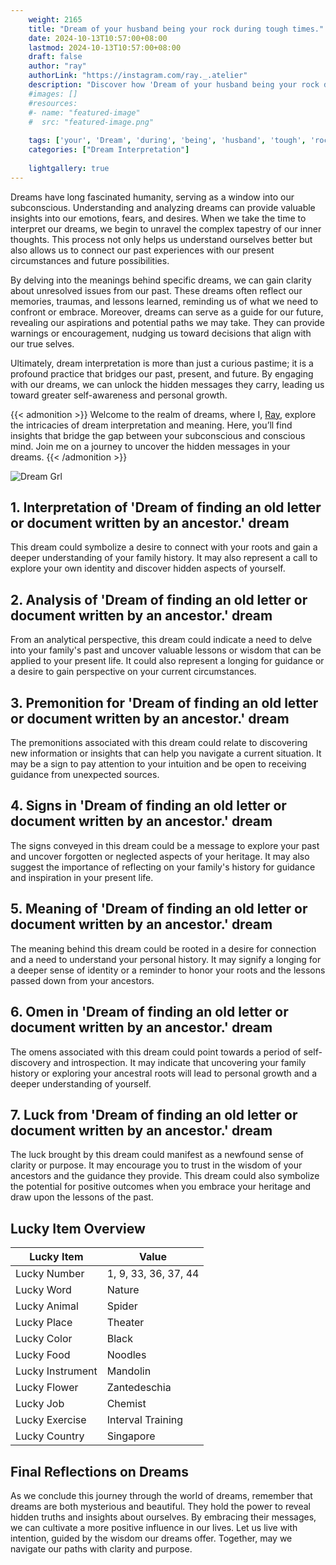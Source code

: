 ```yaml
---
    weight: 2165
    title: "Dream of your husband being your rock during tough times."  # Assuming 'title' column exists
    date: 2024-10-13T10:57:00+08:00
    lastmod: 2024-10-13T10:57:00+08:00
    draft: false
    author: "ray"
    authorLink: "https://instagram.com/ray._.atelier"
    description: "Discover how 'Dream of your husband being your rock during tough times.' can interpret your future and uncover its significant meanings in your life."
    #images: []
    #resources:
    #- name: "featured-image"
    #  src: "featured-image.png"
    
    tags: ['your', 'Dream', 'during', 'being', 'husband', 'tough', 'rock', 'of', 'times.']
    categories: ["Dream Interpretation"]
    
    lightgallery: true
---
```

    
Dreams have long fascinated humanity, serving as a window into our subconscious. Understanding and analyzing dreams can provide valuable insights into our emotions, fears, and desires. When we take the time to interpret our dreams, we begin to unravel the complex tapestry of our inner thoughts. This process not only helps us understand ourselves better but also allows us to connect our past experiences with our present circumstances and future possibilities.

By delving into the meanings behind specific dreams, we can gain clarity about unresolved issues from our past. These dreams often reflect our memories, traumas, and lessons learned, reminding us of what we need to confront or embrace. Moreover, dreams can serve as a guide for our future, revealing our aspirations and potential paths we may take. They can provide warnings or encouragement, nudging us toward decisions that align with our true selves.

Ultimately, dream interpretation is more than just a curious pastime; it is a profound practice that bridges our past, present, and future. By engaging with our dreams, we can unlock the hidden messages they carry, leading us toward greater self-awareness and personal growth.

{{< admonition >}}
Welcome to the realm of dreams, where I, [Ray](https://instagram.com/ray._.atelier), explore the intricacies of dream interpretation and meaning. Here, you’ll find insights that bridge the gap between your subconscious and conscious mind. Join me on a journey to uncover the hidden messages in your dreams.
{{< /admonition >}}

![Dream Grl](https://cdn.pixabay.com/photo/2017/11/02/03/35/gothic-2910057_1280.jpg "Dream Grl")

## 1. Interpretation of 'Dream of finding an old letter or document written by an ancestor.' dream
 This dream could symbolize a desire to connect with your roots and gain a deeper understanding of your family history. It may also represent a call to explore your own identity and discover hidden aspects of yourself.

## 2. Analysis of 'Dream of finding an old letter or document written by an ancestor.' dream
 From an analytical perspective, this dream could indicate a need to delve into your family's past and uncover valuable lessons or wisdom that can be applied to your present life. It could also represent a longing for guidance or a desire to gain perspective on your current circumstances.

## 3. Premonition for 'Dream of finding an old letter or document written by an ancestor.' dream
 The premonitions associated with this dream could relate to discovering new information or insights that can help you navigate a current situation. It may be a sign to pay attention to your intuition and be open to receiving guidance from unexpected sources.

## 4. Signs in 'Dream of finding an old letter or document written by an ancestor.' dream
 The signs conveyed in this dream could be a message to explore your past and uncover forgotten or neglected aspects of your heritage. It may also suggest the importance of reflecting on your family's history for guidance and inspiration in your present life.

## 5. Meaning of 'Dream of finding an old letter or document written by an ancestor.' dream
 The meaning behind this dream could be rooted in a desire for connection and a need to understand your personal history. It may signify a longing for a deeper sense of identity or a reminder to honor your roots and the lessons passed down from your ancestors.

## 6. Omen in 'Dream of finding an old letter or document written by an ancestor.' dream
 The omens associated with this dream could point towards a period of self-discovery and introspection. It may indicate that uncovering your family history or exploring your ancestral roots will lead to personal growth and a deeper understanding of yourself.

## 7. Luck from 'Dream of finding an old letter or document written by an ancestor.' dream
 The luck brought by this dream could manifest as a newfound sense of clarity or purpose. It may encourage you to trust in the wisdom of your ancestors and the guidance they provide. This dream could also symbolize the potential for positive outcomes when you embrace your heritage and draw upon the lessons of the past.

## Lucky Item Overview
| Lucky Item          | Value              |
|---------------|--------------------|
| Lucky Number        | 1, 9, 33, 36, 37, 44  |
| Lucky Word          | Nature |
| Lucky Animal        | Spider |
| Lucky Place         | Theater     |
| Lucky Color         | Black     |
| Lucky Food          | Noodles      |
| Lucky Instrument    | Mandolin |
| Lucky Flower        | Zantedeschia    |
| Lucky Job           | Chemist       |
| Lucky Exercise      | Interval Training  |
| Lucky Country       | Singapore    |


##  Final Reflections on Dreams

As we conclude this journey through the world of dreams, remember that dreams are both mysterious and beautiful. They hold the power to reveal hidden truths and insights about ourselves. By embracing their messages, we can cultivate a more positive influence in our lives. Let us live with intention, guided by the wisdom our dreams offer. Together, may we navigate our paths with clarity and purpose.
